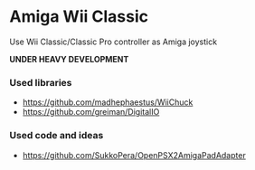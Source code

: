 # Amiga Wii Classic

Use Wii Classic/Classic Pro controller as Amiga joystick

__UNDER HEAVY DEVELOPMENT__

### Used libraries
- https://github.com/madhephaestus/WiiChuck
- https://github.com/greiman/DigitalIO

### Used code and ideas
- https://github.com/SukkoPera/OpenPSX2AmigaPadAdapter